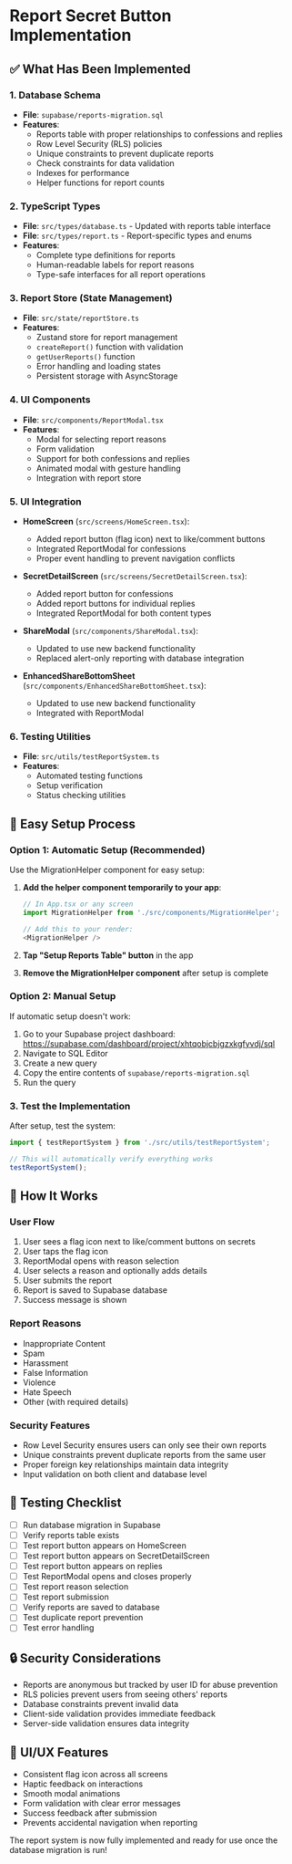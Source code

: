 # Report Secret Button Implementation

## ✅ What Has Been Implemented

### 1. Database Schema
- **File**: `supabase/reports-migration.sql`
- **Features**:
  - Reports table with proper relationships to confessions and replies
  - Row Level Security (RLS) policies
  - Unique constraints to prevent duplicate reports
  - Check constraints for data validation
  - Indexes for performance
  - Helper functions for report counts

### 2. TypeScript Types
- **File**: `src/types/database.ts` - Updated with reports table interface
- **File**: `src/types/report.ts` - Report-specific types and enums
- **Features**:
  - Complete type definitions for reports
  - Human-readable labels for report reasons
  - Type-safe interfaces for all report operations

### 3. Report Store (State Management)
- **File**: `src/state/reportStore.ts`
- **Features**:
  - Zustand store for report management
  - `createReport()` function with validation
  - `getUserReports()` function
  - Error handling and loading states
  - Persistent storage with AsyncStorage

### 4. UI Components
- **File**: `src/components/ReportModal.tsx`
- **Features**:
  - Modal for selecting report reasons
  - Form validation
  - Support for both confessions and replies
  - Animated modal with gesture handling
  - Integration with report store

### 5. UI Integration
- **HomeScreen** (`src/screens/HomeScreen.tsx`):
  - Added report button (flag icon) next to like/comment buttons
  - Integrated ReportModal for confessions
  - Proper event handling to prevent navigation conflicts

- **SecretDetailScreen** (`src/screens/SecretDetailScreen.tsx`):
  - Added report button for confessions
  - Added report buttons for individual replies
  - Integrated ReportModal for both content types

- **ShareModal** (`src/components/ShareModal.tsx`):
  - Updated to use new backend functionality
  - Replaced alert-only reporting with database integration

- **EnhancedShareBottomSheet** (`src/components/EnhancedShareBottomSheet.tsx`):
  - Updated to use new backend functionality
  - Integrated with ReportModal

### 6. Testing Utilities
- **File**: `src/utils/testReportSystem.ts`
- **Features**:
  - Automated testing functions
  - Setup verification
  - Status checking utilities

## 🔧 Easy Setup Process

### Option 1: Automatic Setup (Recommended)
Use the MigrationHelper component for easy setup:

1. **Add the helper component temporarily to your app**:
   ```typescript
   // In App.tsx or any screen
   import MigrationHelper from './src/components/MigrationHelper';

   // Add this to your render:
   <MigrationHelper />
   ```

2. **Tap "Setup Reports Table" button** in the app
3. **Remove the MigrationHelper component** after setup is complete

### Option 2: Manual Setup
If automatic setup doesn't work:

1. Go to your Supabase project dashboard: https://supabase.com/dashboard/project/xhtqobjcbjgzxkgfyvdj/sql
2. Navigate to SQL Editor
3. Create a new query
4. Copy the entire contents of `supabase/reports-migration.sql`
5. Run the query

### 3. Test the Implementation
After setup, test the system:

```typescript
import { testReportSystem } from './src/utils/testReportSystem';

// This will automatically verify everything works
testReportSystem();
```

## 🎯 How It Works

### User Flow
1. User sees a flag icon next to like/comment buttons on secrets
2. User taps the flag icon
3. ReportModal opens with reason selection
4. User selects a reason and optionally adds details
5. User submits the report
6. Report is saved to Supabase database
7. Success message is shown

### Report Reasons
- Inappropriate Content
- Spam
- Harassment
- False Information
- Violence
- Hate Speech
- Other (with required details)

### Security Features
- Row Level Security ensures users can only see their own reports
- Unique constraints prevent duplicate reports from the same user
- Proper foreign key relationships maintain data integrity
- Input validation on both client and database level

## 🧪 Testing Checklist

- [ ] Run database migration in Supabase
- [ ] Verify reports table exists
- [ ] Test report button appears on HomeScreen
- [ ] Test report button appears on SecretDetailScreen
- [ ] Test report button appears on replies
- [ ] Test ReportModal opens and closes properly
- [ ] Test report reason selection
- [ ] Test report submission
- [ ] Verify reports are saved to database
- [ ] Test duplicate report prevention
- [ ] Test error handling

## 🔒 Security Considerations

- Reports are anonymous but tracked by user ID for abuse prevention
- RLS policies prevent users from seeing others' reports
- Database constraints prevent invalid data
- Client-side validation provides immediate feedback
- Server-side validation ensures data integrity

## 📱 UI/UX Features

- Consistent flag icon across all screens
- Haptic feedback on interactions
- Smooth modal animations
- Form validation with clear error messages
- Success feedback after submission
- Prevents accidental navigation when reporting

The report system is now fully implemented and ready for use once the database migration is run!
